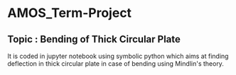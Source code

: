 # AMOS_Term-Project
## Topic : Bending of Thick Circular Plate
It is coded in jupyter notebook using symbolic python which aims at finding deflection in thick circular plate in case of bending using Mindlin's theory.
